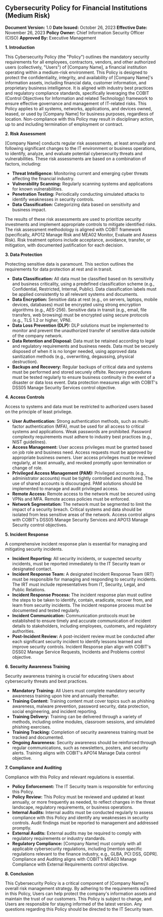 ## Cybersecurity Policy for Financial Institutions (Medium Risk)

**Document Version:** 1.0
**Date Issued:** October 26, 2023
**Effective Date:** November 26, 2023
**Policy Owner:** Chief Information Security Officer (CISO)
**Approved By:** Executive Management

**1. Introduction**

This Cybersecurity Policy (the "Policy") outlines the mandatory security requirements for all employees, contractors, vendors, and other authorized users (collectively, "Users") of [Company Name], a financial institution operating within a medium-risk environment. This Policy is designed to protect the confidentiality, integrity, and availability of [Company Name]'s information assets, including financial data, customer information, and proprietary business intelligence.  It is aligned with industry best practices and regulatory compliance standards, specifically leveraging the COBIT (Control Objectives for Information and related Technology) framework to ensure effective governance and management of IT-related risks.  This Policy applies to all systems, networks, applications, and devices owned, leased, or used by [Company Name] for business purposes, regardless of location.  Non-compliance with this Policy may result in disciplinary action, up to and including termination of employment or contract.

**2. Risk Assessment**

[Company Name] conducts regular risk assessments, at least annually and following significant changes to the IT environment or business operations, to identify, analyze, and evaluate potential cybersecurity threats and vulnerabilities. These risk assessments are based on a combination of factors, including:

*   **Threat Intelligence:** Monitoring current and emerging cyber threats affecting the financial industry.
*   **Vulnerability Scanning:** Regularly scanning systems and applications for known vulnerabilities.
*   **Penetration Testing:** Periodically conducting simulated attacks to identify weaknesses in security controls.
*   **Data Classification:** Categorizing data based on sensitivity and business impact.

The results of these risk assessments are used to prioritize security investments and implement appropriate controls to mitigate identified risks.  The risk assessment methodology is aligned with COBIT framework (specifically, APO12 Manage Risk and MEA02 Monitor, Evaluate and Assess Risk).  Risk treatment options include acceptance, avoidance, transfer, or mitigation, with documented justification for each decision.

**3. Data Protection**

Protecting sensitive data is paramount.  This section outlines the requirements for data protection at rest and in transit.

*   **Data Classification:** All data must be classified based on its sensitivity and business criticality, using a predefined classification scheme (e.g., Confidential, Restricted, Internal, Public).  Data classification labels must be applied consistently to all relevant systems and documents.
*   **Data Encryption:** Sensitive data at rest (e.g., on servers, laptops, mobile devices, databases) must be encrypted using strong encryption algorithms (e.g., AES-256). Sensitive data in transit (e.g., email, file transfers, web browsing) must be encrypted using secure protocols (e.g., TLS 1.2 or higher, VPN).
*   **Data Loss Prevention (DLP):** DLP solutions must be implemented to monitor and prevent the unauthorized transfer of sensitive data outside of the company network.
*   **Data Retention and Disposal:** Data must be retained according to legal and regulatory requirements and business needs.  Data must be securely disposed of when it is no longer needed, using approved data sanitization methods (e.g., overwriting, degaussing, physical destruction).
*   **Backups and Recovery:** Regular backups of critical data and systems must be performed and stored securely offsite.  Recovery procedures must be tested regularly to ensure business continuity in the event of a disaster or data loss event.  Data protection measures align with COBIT's DSS05 Manage Security Services control objective.

**4. Access Controls**

Access to systems and data must be restricted to authorized users based on the principle of least privilege.

*   **User Authentication:** Strong authentication methods, such as multi-factor authentication (MFA), must be used for all access to critical systems and applications.  Weak passwords are prohibited. Password complexity requirements must adhere to industry best practices (e.g., NIST guidelines).
*   **Access Management:** User access privileges must be granted based on job role and business need.  Access requests must be approved by appropriate business owners.  User access privileges must be reviewed regularly, at least annually, and revoked promptly upon termination or change of role.
*   **Privileged Access Management (PAM):** Privileged accounts (e.g., administrator accounts) must be tightly controlled and monitored.  The use of shared accounts is discouraged.  PAM solutions should be implemented to manage and audit privileged access.
*   **Remote Access:** Remote access to the network must be secured using VPNs and MFA.  Remote access policies must be enforced.
*   **Network Segmentation:**  The network must be segmented to limit the impact of a security breach.  Critical systems and data should be isolated from less sensitive areas of the network. Access control aligns with COBIT's DSS05 Manage Security Services and APO13 Manage Security control objectives.

**5. Incident Response**

A comprehensive incident response plan is essential for managing and mitigating security incidents.

*   **Incident Reporting:** All security incidents, or suspected security incidents, must be reported immediately to the IT Security team or designated contact.
*   **Incident Response Team:** A designated Incident Response Team (IRT) must be responsible for managing and responding to security incidents.  The IRT must include representatives from IT, Security, Legal, and Public Relations.
*   **Incident Response Process:** The incident response plan must outline the steps to be taken to identify, contain, eradicate, recover from, and learn from security incidents.  The incident response process must be documented and tested regularly.
*   **Incident Communication:** Communication protocols must be established to ensure timely and accurate communication of incident details to stakeholders, including employees, customers, and regulatory authorities.
*   **Post-Incident Review:** A post-incident review must be conducted after each significant security incident to identify lessons learned and improve security controls.
Incident Response plan align with COBIT's DSS02 Manage Service Requests, Incidents and Problems control objective.

**6. Security Awareness Training**

Security awareness training is crucial for educating Users about cybersecurity threats and best practices.

*   **Mandatory Training:** All Users must complete mandatory security awareness training upon hire and annually thereafter.
*   **Training Content:** Training content must cover topics such as phishing awareness, malware prevention, password security, data protection, social engineering, and incident reporting.
*   **Training Delivery:** Training can be delivered through a variety of methods, including online modules, classroom sessions, and simulated phishing exercises.
*   **Training Tracking:**  Completion of security awareness training must be tracked and documented.
*   **Ongoing Awareness:**  Security awareness should be reinforced through regular communications, such as newsletters, posters, and security alerts. Training aligns with COBIT's APO14 Manage Data control objective.

**7. Compliance and Auditing**

Compliance with this Policy and relevant regulations is essential.

*   **Policy Enforcement:** The IT Security team is responsible for enforcing this Policy.
*   **Policy Review:** This Policy must be reviewed and updated at least annually, or more frequently as needed, to reflect changes in the threat landscape, regulatory requirements, or business operations.
*   **Internal Audits:** Internal audits must be conducted regularly to assess compliance with this Policy and identify any weaknesses in security controls. Audit findings must be reported to management and addressed promptly.
*   **External Audits:** External audits may be required to comply with regulatory requirements or industry standards.
*   **Regulatory Compliance:** [Company Name] must comply with all applicable cybersecurity regulations, including [mention specific regulations relevant to the finance industry, e.g., GLBA, PCI DSS, GDPR]. Compliance and Auditing aligns with COBIT's MEA03 Manage Compliance with External Requirements control objective.

**8. Conclusion**

This Cybersecurity Policy is a critical component of [Company Name]'s overall risk management strategy.  By adhering to the requirements outlined in this Policy, Users can help protect the company's information assets and maintain the trust of our customers.  This Policy is subject to change, and Users are responsible for staying informed of the latest version. Any questions regarding this Policy should be directed to the IT Security team.
